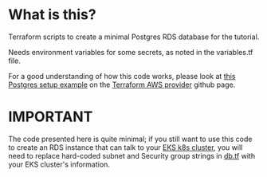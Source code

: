 # What is this?
Terraform scripts to create a minimal Postgres RDS database for the tutorial. 

Needs environment variables for some secrets, as noted in the variables.tf file.

For a good understanding of how this code works, please look at [this Postgres setup example](https://github.com/terraform-aws-modules/terraform-aws-rds/tree/master/examples/complete-postgres) on the [Terraform AWS provider](https://www.terraform.io/docs/providers/aws/) github page.

# IMPORTANT

The code presented here is quite minimal; if you still want to use this code to create an RDS instance that can talk to your [EKS k8s cluster](aws-k8s-pgdb-with-terraform/aws-kubernetes/aws-k8s-README.md), you will need to replace hard-coded subnet and Security group strings in [db.tf](aws-k8s-pgdb-with-terraform/aws-rds/db.tf) with your EKS cluster's information. 
 